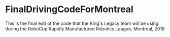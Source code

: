 # FinalDrivingCodeForMontreal
This is the final edit of the code that the King's Legacy team will be using during the RoboCup Rapidly Manufactured Robotics League, Montreal, 2018 
